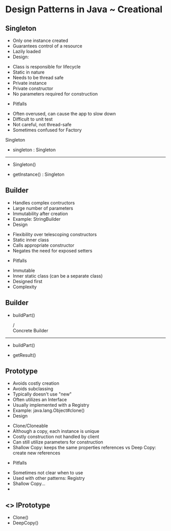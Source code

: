 Design Patterns in Java ~ Creational
====================================
Singleton
---------
 * Only one instance created
 * Guarantees control of a resource
 * Lazily loaded
 * Design: 
  - Class is responsible for lifecycle
  - Static in nature
  - Needs to be thread safe
  - Private instance
  - Private constructor
  - No parameters required for construction
 * Pitfalls
  - Often overused, can cause the app to slow down
  - Difficult to unit test
  - Not careful, not thread-safe
  - Sometimes confused for Factory 

  Singleton
  - singleton : Singleton
  -----------------------
  - Singleton()
  + getInstance() : Singleton

Builder
-------
 * Handles complex contructors
 * Large number of parameters
 * Immutability after creation
 * Example: StringBuilder
 * Design
  - Flexibility over telescoping constructors
  - Static inner class
  - Calls appropriate constructor
  - Negates the need for exposed setters
  * Pitfalls
   - Immutable
   - Inner static class (can be a separate class)
   - Designed first
   - Complexity

   Builder
   -------------
   + buildPart()

        /\
   Concrete Builder
   ----------------
   + buildPart()
   - getResult()

Prototype
---------
 * Avoids costly creation
 * Avoids subclassing
 * Typically doesn't use "new"
 * Often utilizes an Interface
 * Usually implemented with a Registry
 * Example: java.lang.Object#clone()
 * Design
  - Clone/Cloneable
  - Although a copy, each instance is unique
  - Costly construction not handled by client
  - Can still utilize parameters for construction
  - Shallow Copy: keeps the same properties references vs Deep Copy: create new references
 * Pitfalls
  - Sometimes not clear when to use
  - Used with other patterns: Registry
  - Shallow Copy...
  - 
 <<interface>>
 IPrototype
 -------------
 + Clone()
 + DeepCopy()